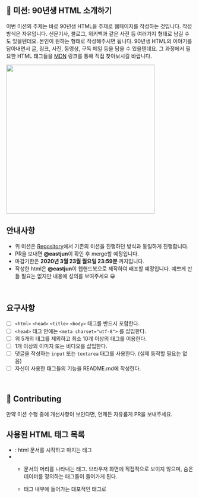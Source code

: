 
## 🚀 미션: 90년생 HTML 소개하기

이번 미션의 주제는 바로 90년생 HTML을 주제로 웹페이지를 작성하는 것입니다.
작성방식은 자유입니다. 
신문기사, 블로그, 위키백과 같은 사전 등 여러가지 형태로 남길 수도 있을텐데요. 본인이 원하는 형태로 작성해주시면 됩니다. 
90년생 HTML의 이야기를 담아내면서 글, 링크, 사진, 동영상, 구독 메일 등을 담을 수 있을텐데요. 그 과정에서 필요한 HTML 태그들을 [MDN](https://developer.mozilla.org/ko/docs/Web/HTML/Element) 링크를 통해 직접 찾아보시길 바랍니다.

<img src="https://techcourse-storage.s3.ap-northeast-2.amazonaws.com/2020-03-16T10:41:53.786image.png" width="400">

<br/>

## 안내사항

- 위 미션은 [Repository](https://github.com/woowacourse/html)에서 기존의 미션을 진행하던 방식과 동일하게 진행합니다.
- PR을 보내면 **@eastjun**이 확인 후 merge할 예정입니다.
- 마감기한은 **2020년 3월 23월 월요일 23:59분** 까지입니다.
- 작성한 html은  **@eastjun**이 웹핸드북으로 제작하여 배포할 예정입니다. 예쁘게 만들 필요는 없지만 내용에 성의를 보여주세요 😀

<br/>

## 요구사항 

- [ ]  `<html>` `<head>` `<title>`  `<body>` 태그를 반드시 포함한다. 
- [ ]  `<head>` 태그 안에는 `<meta charset="utf-8">` 를 삽입한다.
- [ ]  위 5개의 태그를 제외하고 최소 10개 이상의 태그를 이용한다.
- [ ]  1개 이상의 이미지 또는 비디오를 삽입한다.
- [ ]  댓글을 작성하는 `input` 또는 `textarea` 태그를 사용한다. (실제 동작할 필요는 없음)
- [ ]  자신이 사용한 태그들의 기능을 README.md에 작성한다.

<br/>

## 👏 Contributing

만약 미션 수행 중에 개선사항이 보인다면, 언제든 자유롭게 PR을 보내주세요. 


## 사용된 HTML 태그 목록

- <html> : html 문서를 시작하고 마치는 태그

- <head>

  - 문서의 머리를 나타내는 태그. 브라우저 화면에 직접적으로 보이지 않으며, 숨은 데이터를 정의하는 태그들이 들어가게 된다.

  - <head> 태그 내부에 들어가는 대포적인 태그로 <title>, <meta>, <link>, <style>, <script> 태그가 있다.

- <meta>

  - 웹 서버와 웹 브라우저간에 상호 교환되는 정보를 정의하는데 사용한다.

  - HTML 문서의 <head>와 </head> 사이에 입력하는 특수 태그로서 사이트의 디자인에는 전혀 영향을 미치지 않고, 

  - 문서가 어떤 내용을 담고 있고, 문서의 키워드는 무엇이며, 누가 만들었는지 등의 문서 자체의 특성을 담고 있다.

- <title> :  웹 페이지의 제목을 나타내는 태그

- <link> : 외부의 문서를 연결시키는 태그. css 파일같은 스타일시트 파일을 연결하거나, 웹폰트를 사용할 때 폰트가 있는 주소로 연결시킬 수 있다.

- <script> : JavaScript를 사용한다는 것을 웹브라우저에게 알리기 위한 태그

- <div>

  - Division의 약자로, 웹사이트의 레이아웃(전체적인 틀)을 만들때 주로 사용합니다. div는 웹페이지에서 논리적 구분을 정의하는 태그입니다.

- <header>

  - 사이트 네비게이션이나 페이지에 대한 정보를 담는 태그로, 페이지 상단에 위치한다.

  - 보통 하나 이상의 제목요소나, 사이트 로고, 저작권 정보를 포함한다.

  - 명세에 따르면 최근에는 이 태그 안에 <nav> 요소를 포함할 수 있으며,

  - 한 문서에 여러개의 <header> 요소가 있을 수 있다.

- <section>

  - 내용적 흐름과 구조를 만들기 위해 내용을 나누는 용도이다.

  - 같은 성격의 내용, 즉 관련있는 내용을 section 요소로 묶어 표시한다.

  - 뉴스와 광고 섹션 처럼 서로 다른 성격을 지닌 것들을 section 요소로 표시하면 영역 구분이 아주 명확해진다.

  - 탭과 같은 상위 주제 아래에 하위 주제로 엮인 탭 방식의 구성일때 각각의 탭을 section 요소로 표시할 수 있다.

  - 섹션은 독립적인 영역이라 섹션 내에도 헤더(header)와 푸터(footer)를 둘 수 있다. 이것은 섹션마다 나름의 제목 체계를 가질 수 있다는 것을 의미하며, 섹션마다 H1 요소를 가질 수 있게 되었다.

  - 스크린리더 사용자는 섹션 단위로 이동할 수 있으므로 문서 내 내비게이션이 좀 더 수월해지고 검색엔진은 특정 섹션 중심으로 색인 활동을 할 수 있으므로 검색엔진의 효율성을 높일 수 있다.

- <img> : 이미지를 삽입하는 태그

- <h1> : 제목 태그 중 가장 큰 제목

- <h2> : 제목 태그 중 두번째로 큰 제목

- <abbr>

  - abbr은 약자(abbreviation)임을 나타낸다.

  - title 속성에 약자의 뜻을 넣으면, 마우스를 약자 위에 올렸을 때 그 뜻이 툴팁으로 나온다.

- <p> : paragraph, 즉 문단의 약자로, 하나의 문단을 만들 때 쓰입니다.

- <br> : 줄바꿈

- <aside> : 주요한 내용이 아니라 부차적인 내용을 담는 태그

- <form>

  - 웹상에서 사용자 정보를 입력하는 여러(text, button, checkbox, file, hidden, image, password, radio, reset, submit)방식의 영역을 제공하며, 사용자로부터 할당된 데이터를 서버로 전송하는 역활을 담당한다.

- <textarea> : 여러줄의 텍스트를 입력하는 창을 만드는 태그
